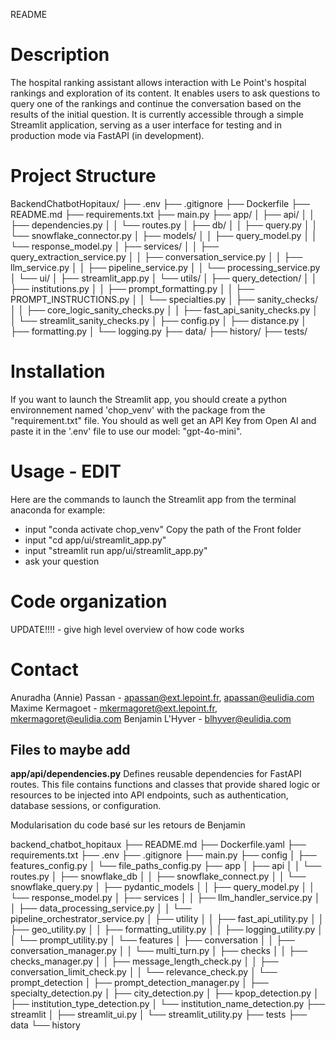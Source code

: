 README

# Description
The hospital ranking assistant allows interaction with Le Point's hospital rankings and exploration of its content. It enables users to ask questions to query one of the rankings and continue the conversation based on the results of the initial question. It is currently accessible through a simple Streamlit application, serving as a user interface for testing and in production mode via FastAPI (in development).

# Project Structure

BackendChatbotHopitaux/
├── .env
├── .gitignore
├── Dockerfile
├── README.md
├── requirements.txt
├── main.py
├── app/
│   ├── api/
│   │   ├── dependencies.py 
│   │   └── routes.py
│   ├── db/
│   │   ├── query.py
│   │   └── snowflake_connector.py
│   ├── models/
│   │   ├── query_model.py
│   │   └── response_model.py
│   ├── services/
│   │   ├── query_extraction_service.py
│   │   ├── conversation_service.py
│   │   ├── llm_service.py
│   │   ├── pipeline_service.py
│   │   └── processing_service.py
│   └── ui/
│       ├── streamlit_app.py
│   └── utils/
│       ├── query_detection/
│       │   ├── institutions.py
│       │   ├── prompt_formatting.py
│       │   ├── PROMPT_INSTRUCTIONS.py
│       │   └── specialties.py
│       ├── sanity_checks/
│       │   ├── core_logic_sanity_checks.py
│       │   ├── fast_api_sanity_checks.py
│       │   └── streamlit_sanity_checks.py
│       ├── config.py
│       ├── distance.py
│       ├── formatting.py
│       └── logging.py
├── data/
├── history/
├── tests/



# Installation
If you want to launch the Streamlit app, you should create a python environnement named 'chop_venv' with the package from the "requirement.txt" file. 
You should as well get an API Key from Open AI and paste it in the '.env' file  to use our model: "gpt-4o-mini".

# Usage - EDIT 
Here are the commands to launch the Streamlit app from the terminal anaconda for example: 
- input "conda activate chop_venv"
Copy the path of the Front folder
- input "cd app/ui/streamlit_app.py"
- input "streamlit run app/ui/streamlit_app.py"
- ask your question

# Code organization
UPDATE!!!! - give high level overview of how code works

# Contact
Anuradha (Annie) Passan - apassan@ext.lepoint.fr, apassan@eulidia.com
Maxime Kermagoet - mkermagoret@ext.lepoint.fr, mkermagoret@eulidia.com
Benjamin L'Hyver - blhyver@eulidia.com


## Files to maybe add
**app/api/dependencies.py**
Defines reusable dependencies for FastAPI routes.
This file contains functions and classes that provide shared logic or resources
to be injected into API endpoints, such as authentication, database sessions, or configuration.



Modularisation du code basé sur les retours de Benjamin 


backend_chatbot_hopitaux
├── README.md
├── Dockerfile.yaml
├── requirements.txt
├── .env
├── .gitignore
├── main.py
├── config
│   ├── features_config.py
│   └── file_paths_config.py
├── app
│   ├── api
│   │   └── routes.py
│   ├── snowflake_db
│   │   ├── snowflake_connect.py
│   │   └── snowflake_query.py
│   ├── pydantic_models
│   │   ├── query_model.py
│   │   └── response_model.py
│   ├── services
│   │   ├── llm_handler_service.py
│   │   ├── data_processing_service.py
│   │   └── pipeline_orchestrator_service.py
│   ├── utility
│   │   ├── fast_api_utility.py
│   │   ├── geo_utility.py
│   │   ├── formatting_utility.py
│   │   ├── logging_utility.py
│   │   └── prompt_utility.py
│   └── features
│       ├── conversation
│       │   ├── conversation_manager.py
│       │   └── multi_turn.py
│       ├── checks
│       │   ├── checks_manager.py
│       │   ├── message_length_check.py
│       │   ├── conversation_limit_check.py
│       │   └── relevance_check.py
│       └── prompt_detection
│           ├── prompt_detection_manager.py
│           ├── specialty_detection.py
│           ├── city_detection.py
│           ├── kpop_detection.py
│           ├── institution_type_detection.py
│           └── institution_name_detection.py
├── streamlit
│   ├── streamlit_ui.py
│   └── streamlit_utility.py
├── tests
├── data
└── history
